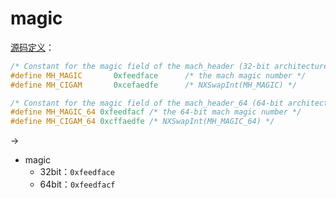 # magic

[源码定义](https://opensource.apple.com/source/xnu/xnu-2050.18.24/EXTERNAL_HEADERS/mach-o/loader.h)：

```c
/* Constant for the magic field of the mach_header (32-bit architectures) */
#define MH_MAGIC       0xfeedface      /* the mach magic number */
#define MH_CIGAM       0xcefaedfe      /* NXSwapInt(MH_MAGIC) */

/* Constant for the magic field of the mach_header_64 (64-bit architectures) */
#define MH_MAGIC_64 0xfeedfacf /* the 64-bit mach magic number */
#define MH_CIGAM_64 0xcffaedfe /* NXSwapInt(MH_MAGIC_64) */
```

->

* magic
  * 32bit：`0xfeedface`
  * 64bit：`0xfeedfacf`

